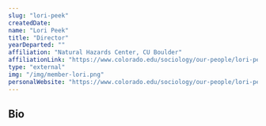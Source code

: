 ```yaml
---
slug: "lori-peek"
createdDate:
name: "Lori Peek"
title: "Director"
yearDeparted: ""
affiliation: "Natural Hazards Center, CU Boulder"
affiliationLink: "https://www.colorado.edu/sociology/our-people/lori-peek"
type: "external"
img: "/img/member-lori.png"
personalWebsite: "https://www.colorado.edu/sociology/our-people/lori-peek"
---
```

## Bio


